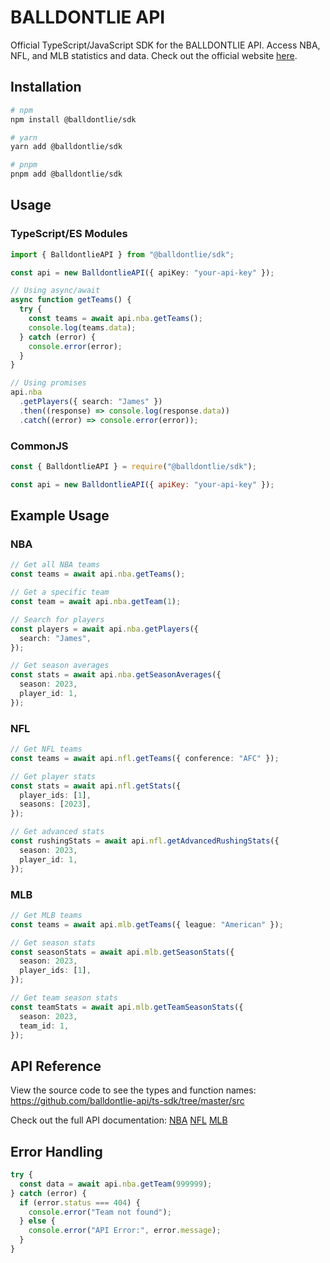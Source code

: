 # BALLDONTLIE API

Official TypeScript/JavaScript SDK for the BALLDONTLIE API. Access NBA, NFL, and MLB statistics and data. Check out the official website [here](https://app.balldontlie.io).

## Installation

```bash
# npm
npm install @balldontlie/sdk

# yarn
yarn add @balldontlie/sdk

# pnpm
pnpm add @balldontlie/sdk
```

## Usage

### TypeScript/ES Modules

```typescript
import { BalldontlieAPI } from "@balldontlie/sdk";

const api = new BalldontlieAPI({ apiKey: "your-api-key" });

// Using async/await
async function getTeams() {
  try {
    const teams = await api.nba.getTeams();
    console.log(teams.data);
  } catch (error) {
    console.error(error);
  }
}

// Using promises
api.nba
  .getPlayers({ search: "James" })
  .then((response) => console.log(response.data))
  .catch((error) => console.error(error));
```

### CommonJS

```javascript
const { BalldontlieAPI } = require("@balldontlie/sdk");

const api = new BalldontlieAPI({ apiKey: "your-api-key" });
```

## Example Usage

### NBA

```typescript
// Get all NBA teams
const teams = await api.nba.getTeams();

// Get a specific team
const team = await api.nba.getTeam(1);

// Search for players
const players = await api.nba.getPlayers({
  search: "James",
});

// Get season averages
const stats = await api.nba.getSeasonAverages({
  season: 2023,
  player_id: 1,
});
```

### NFL

```typescript
// Get NFL teams
const teams = await api.nfl.getTeams({ conference: "AFC" });

// Get player stats
const stats = await api.nfl.getStats({
  player_ids: [1],
  seasons: [2023],
});

// Get advanced stats
const rushingStats = await api.nfl.getAdvancedRushingStats({
  season: 2023,
  player_id: 1,
});
```

### MLB

```typescript
// Get MLB teams
const teams = await api.mlb.getTeams({ league: "American" });

// Get season stats
const seasonStats = await api.mlb.getSeasonStats({
  season: 2023,
  player_ids: [1],
});

// Get team season stats
const teamStats = await api.mlb.getTeamSeasonStats({
  season: 2023,
  team_id: 1,
});
```

## API Reference

View the source code to see the types and function names: https://github.com/balldontlie-api/ts-sdk/tree/master/src

Check out the full API documentation:
[NBA](https://nba.balldontlie.io)
[NFL](https://nfl.balldontlie.io)
[MLB](https://mlb.balldontlie.io)

## Error Handling

```typescript
try {
  const data = await api.nba.getTeam(999999);
} catch (error) {
  if (error.status === 404) {
    console.error("Team not found");
  } else {
    console.error("API Error:", error.message);
  }
}
```
